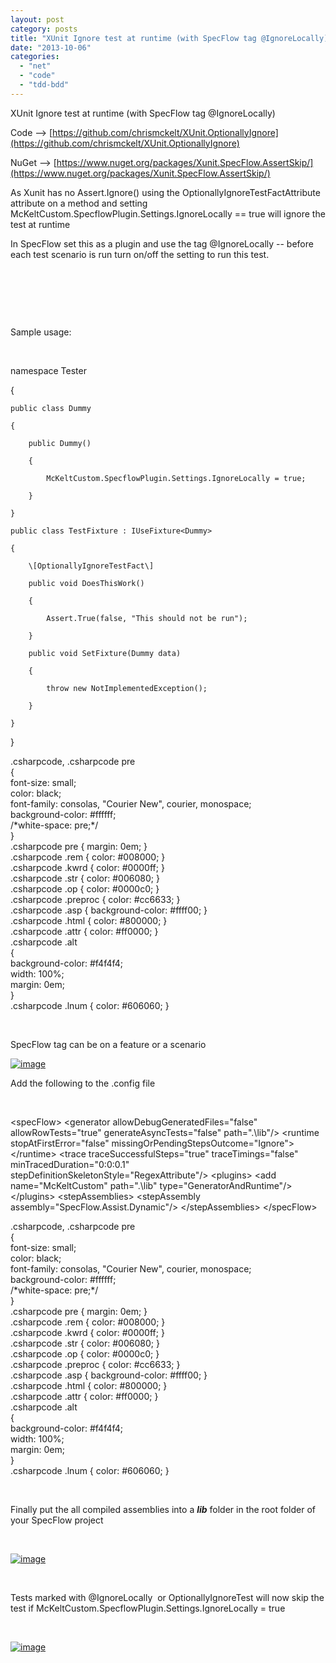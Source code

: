 ```yaml
---
layout: post
category: posts
title: "XUnit Ignore test at runtime (with SpecFlow tag @IgnoreLocally)"
date: "2013-10-06"
categories: 
  - "net"
  - "code"
  - "tdd-bdd"
---
```


XUnit Ignore test at runtime (with SpecFlow tag @IgnoreLocally)

Code --> [https://github.com/chrismckelt/XUnit.OptionallyIgnore](https://github.com/chrismckelt/XUnit.OptionallyIgnore)

NuGet --> [https://www.nuget.org/packages/Xunit.SpecFlow.AssertSkip/](https://www.nuget.org/packages/Xunit.SpecFlow.AssertSkip/)

As Xunit has no Assert.Ignore() using the OptionallyIgnoreTestFactAttribute attribute on a method and setting McKeltCustom.SpecflowPlugin.Settings.IgnoreLocally == true will ignore the test at runtime

In SpecFlow set this as a plugin and use the tag @IgnoreLocally -- before each test scenario is run turn on/off the setting to run this test.

 

 

 

Sample usage:

 

namespace Tester

{

    public class Dummy

    {

        public Dummy()

        {

            McKeltCustom.SpecflowPlugin.Settings.IgnoreLocally = true;

        }

    }

    public class TestFixture : IUseFixture<Dummy>

    {

        \[OptionallyIgnoreTestFact\]

        public void DoesThisWork()

        {

            Assert.True(false, "This should not be run");

        }

        public void SetFixture(Dummy data)

        {

            throw new NotImplementedException();

        }

    }

}

.csharpcode, .csharpcode pre<br />{<br /> font-size: small;<br /> color: black;<br /> font-family: consolas, "Courier New", courier, monospace;<br /> background-color: #ffffff;<br /> /\*white-space: pre;\*/<br />}<br />.csharpcode pre { margin: 0em; }<br />.csharpcode .rem { color: #008000; }<br />.csharpcode .kwrd { color: #0000ff; }<br />.csharpcode .str { color: #006080; }<br />.csharpcode .op { color: #0000c0; }<br />.csharpcode .preproc { color: #cc6633; }<br />.csharpcode .asp { background-color: #ffff00; }<br />.csharpcode .html { color: #800000; }<br />.csharpcode .attr { color: #ff0000; }<br />.csharpcode .alt<br />{<br /> background-color: #f4f4f4;<br /> width: 100%;<br /> margin: 0em;<br />}<br />.csharpcode .lnum { color: #606060; }

 

SpecFlow tag can be on a feature or a scenario

[![image](images/image_thumb_42.png "image")](files/image_42.png)

Add the following to the .config file

 

<specFlow\>
    <!--<unitTestProvider name="xUnit" />-->
    <generator allowDebugGeneratedFiles\="false" allowRowTests\="true" generateAsyncTests\="false" path\=".\\lib"/>
    <runtime stopAtFirstError\="false" missingOrPendingStepsOutcome\="Ignore"\>
      <!--<dependencies>
 <register name="CustomGeneratorPlugin" type="PhoenixCustom.Generator.SpecflowPlugin.CustomGeneratorPlugin, PhoenixCustom.Generator.SpecflowPlugin" as="PhoenixCustom.Generator.SpecflowPlugin.CustomGeneratorPlugin, PhoenixCustom.Generator.SpecflowPlugin" />
 <register name="CustomGeneratorProvider" type="PhoenixCustom.Generator.SpecflowPlugin.CustomGeneratorProvider, PhoenixCustom.Generator.SpecflowPlugin" as="PhoenixCustom.Generator.SpecflowPlugin.CustomGeneratorProvider, PhoenixCustom.Generator.SpecflowPlugin" />
 </dependencies>-->
    </runtime\>
    <trace traceSuccessfulSteps\="true" traceTimings\="false" minTracedDuration\="0:0:0.1" stepDefinitionSkeletonStyle\="RegexAttribute"/>
    <plugins\>
      <add name\="McKeltCustom" path\=".\\lib" type\="GeneratorAndRuntime"/>
    </plugins\>
    <!-- For additional details on SpecFlow configuration options see http://go.specflow.org/doc-config -->
    <stepAssemblies\>
      <!-- This attribute is required in order to use StepArgument Transformation as described here; 
 https://github.com/marcushammarberg/SpecFlow.Assist.Dynamic/wiki/Step-argument-transformations  -->
      <!-- This attribute is required in order to use StepArgument Transformation as described here; 
 https://github.com/marcusoftnet/SpecFlow.Assist.Dynamic/wiki/Step-argument-transformations  -->
      <stepAssembly assembly\="SpecFlow.Assist.Dynamic"/>
    </stepAssemblies\>
  </specFlow\>

.csharpcode, .csharpcode pre<br />{<br /> font-size: small;<br /> color: black;<br /> font-family: consolas, "Courier New", courier, monospace;<br /> background-color: #ffffff;<br /> /\*white-space: pre;\*/<br />}<br />.csharpcode pre { margin: 0em; }<br />.csharpcode .rem { color: #008000; }<br />.csharpcode .kwrd { color: #0000ff; }<br />.csharpcode .str { color: #006080; }<br />.csharpcode .op { color: #0000c0; }<br />.csharpcode .preproc { color: #cc6633; }<br />.csharpcode .asp { background-color: #ffff00; }<br />.csharpcode .html { color: #800000; }<br />.csharpcode .attr { color: #ff0000; }<br />.csharpcode .alt<br />{<br /> background-color: #f4f4f4;<br /> width: 100%;<br /> margin: 0em;<br />}<br />.csharpcode .lnum { color: #606060; }

 

Finally put the all compiled assemblies into a **_lib_** folder in the root folder of your SpecFlow project

 

[![image](images/image_thumb_43.png "image")](files/image_43.png)

 

Tests marked with @IgnoreLocally  or OptionallyIgnoreTest will now skip the test if McKeltCustom.SpecflowPlugin.Settings.IgnoreLocally = true

 

[![image](images/image_thumb_44.png "image")](files/image_44.png)

